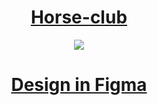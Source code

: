 
<h1 align="center"><a href="https://ilyadevn.github.io/Horse-club/" target="_blank">Horse-club</a></h1>

<div align="center"><img src="https://streak-stats.demolab.com?user=IlyaDevN&theme=neon"/></div>

<h1 align="center"><a href="https://www.figma.com/file/3XHXfM8QHj5xseLsIrzjxs/%D0%9A%D0%BE%D0%BD%D0%BD%D1%8B%D0%B9-%D0%BA%D0%BB%D1%83%D0%B1-(Copy)?node-id=0%3A1">Design in Figma</a></h1>
